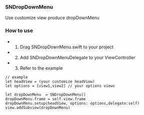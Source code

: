 ### SNDropDownMenu
Use customize view produce dropDownMenu 

### How to use

- 1. Drag SNDropDownMenu.swift to your project
- 2. Add SNDropDownMenuDelegate to your ViewController
- 3. Refer to the example
```
// example
let headView = (your customize headView)
let options = [view1,view2] // your options views

let dropDownMenu  = SNDropDownMenu()
dropDownMenu.frame = self.view.frame
dropDownMenu.setup(headView, options: options,delegate:self)
view.addSubview(dropDownMenu)
```
